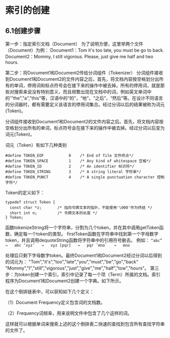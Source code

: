 # 索引的创建

## 6.1创建步骤

第一步：指定索引文档（Document）
        为了说明方便，这里举两个文件（Document）为例：
        Document1：Tom it's too late, you must be go to back.
        Document2：Mommy, I still vigorous. Please, just give me half and two hours.  
        
第二步：将Document1和Document2传给分词组件（Tokenizer） 
分词组件接收到Document1和Document2的文件内容之后，首先，将文档内容按空格划分出所有的单词，停用词和标点符号会在接下来的操作中被去掉。所有的停用词，就是那些对搜索来说没有特别意义，而且频繁出现在文档中的词，例如英文单词中的'"the","a","this"等，汉语中的“的”，“地”，“之后”，“然后”等。在设计不同语言的分词器时，都有需要定义该语言的停用词集合。经过分词以后的结果被称为词元(Token)。

分词组件接收到Document1和Document2的文件内容之后。首先，将文档内容按空格划分出所有的单词，标点符号会在接下来的操作中被去掉。经过分词以后变为词元(Token)。

词元（Token）有如下几种类别 
```
#define TOKEN_EOF         	0    /* End of file 文件终点*/
#define TOKEN_SPACE       	1    /* Any kind of whitespace 空格*/
#define TOKEN_ID          	2    /* An identifier 标识符*/
#define TOKEN_STRING      	3    /* A string literal 字符串*/
#define TOKEN_PUNCT       	4    /* A single punctuation character 控制字符*/
```

Token的定义如下：
```
typedef struct Token {
  const char *z;       /* 指向令牌文本的指针，不能使用'\000'作为终结 */
  short int n;         /* 令牌文本的长度 */
} Token;
```

函数tokenizeString将一个字符串，分割为几个token，并在其中调用getToken函数，确定每一个token的类型。
firstToken函数在字符串中找到第一个字母数字token，并且调用dequoteString函数将字符串中的引用符号删去。 
例如：
	```
		“abc”	→	abc
			‘xyz’	→ 	xyz
		   	[pqr]  	→ 	pqr
		  	`mno` 	→ 	mno
	```

处理后只剩下字母数字token。最终Document1和Document2经过分词以后得到的词元为： 
"Tom","it's","too","late","you","must","be","go","back“
"Mommy","I","still","vigorous","just","give","me","half","tow","hours"。
第三步：为token创建一个索引，索引中记录了每一个项（Term）所属的文档。索引程序为Document1和Document2创建一个字典。如下所示。

在这个倒排链表中，可以获知如下几个定义：

（1）Document Frequency定义包含词的文档数。

（2）Frequency词频率，用来说明文件中包含了几个这样的词。

这样就可以根据单词来搜索上述的这个倒排表二快速的查找到包含所有查找字符串的文件了。

